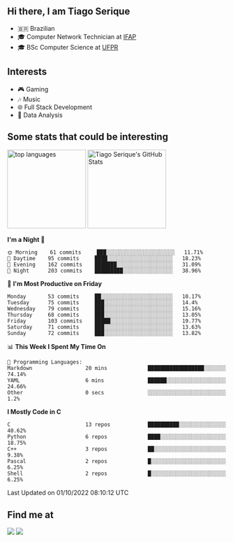 
<h2> Hi there, I am Tiago Serique</h2>

<div>
	<ul>
		<li>🇧🇷 Brazilian</li>
		<li>🎓 Computer Network Technician at <a href="https://www.ifap.edu.br/">IFAP</a></li>
		<li>🎓 BSc Computer Science at <a href="https://www.ufpr.br/portalufpr/">UFPR</a></li>
	</ul>
</div>


<h2>Interests</h2>

<div>
	<ul>
		<li>🎮 Gaming </li>
		<li>🎶 Music </li>
		<li>🌐 Full Stack Development</li>
		<li>🎲 Data Analysis</li>
	</ul>
</div>


<h2>Some stats that could be interesting</h2>

<div>
	<img height="180em" src="https://github-readme-stats.vercel.app/api/top-langs/?layout=compact&theme=tokyonight&username=tiagoserique&langs_count=10&hide=makefile&exclude_repo=vim-mods" alt="top languages">
	<img height="180em" src="https://github-readme-stats.vercel.app/api?username=tiagoserique&count_private=true&show_icons=true&theme=tokyonight&include_all_commits=true" alt="Tiago Serique's GitHub Stats">
</div> 


<!--START_SECTION:waka-->
**I'm a Night 🦉** 

```text
🌞 Morning    61 commits     ███░░░░░░░░░░░░░░░░░░░░░░   11.71% 
🌆 Daytime    95 commits     ████░░░░░░░░░░░░░░░░░░░░░   18.23% 
🌃 Evening    162 commits    ███████░░░░░░░░░░░░░░░░░░   31.09% 
🌙 Night      203 commits    █████████░░░░░░░░░░░░░░░░   38.96%

```
📅 **I'm Most Productive on Friday** 

```text
Monday       53 commits     ██░░░░░░░░░░░░░░░░░░░░░░░   10.17% 
Tuesday      75 commits     ███░░░░░░░░░░░░░░░░░░░░░░   14.4% 
Wednesday    79 commits     ███░░░░░░░░░░░░░░░░░░░░░░   15.16% 
Thursday     68 commits     ███░░░░░░░░░░░░░░░░░░░░░░   13.05% 
Friday       103 commits    █████░░░░░░░░░░░░░░░░░░░░   19.77% 
Saturday     71 commits     ███░░░░░░░░░░░░░░░░░░░░░░   13.63% 
Sunday       72 commits     ███░░░░░░░░░░░░░░░░░░░░░░   13.82%

```


📊 **This Week I Spent My Time On** 

```text
💬 Programming Languages: 
Markdown                 20 mins             ██████████████████░░░░░░░   74.14% 
YAML                     6 mins              ██████░░░░░░░░░░░░░░░░░░░   24.66% 
Other                    0 secs              ░░░░░░░░░░░░░░░░░░░░░░░░░   1.2%

```

**I Mostly Code in C** 

```text
C                        13 repos            ██████████░░░░░░░░░░░░░░░   40.62% 
Python                   6 repos             ████░░░░░░░░░░░░░░░░░░░░░   18.75% 
C++                      3 repos             ██░░░░░░░░░░░░░░░░░░░░░░░   9.38% 
Pascal                   2 repos             █░░░░░░░░░░░░░░░░░░░░░░░░   6.25% 
Shell                    2 repos             █░░░░░░░░░░░░░░░░░░░░░░░░   6.25%

```



 Last Updated on 01/10/2022 08:10:12 UTC
<!--END_SECTION:waka-->



<h2>Find me at</h2>

<div>
	<a href="https://www.linkedin.com/in/tiago-serique"><img src="https://img.shields.io/badge/LinkedIn-0077B5?style=for-the-badge&logo=linkedin&logoColor=white"></a>
	<a href="https://www.instagram.com/tecseit/"><img src="https://img.shields.io/badge/Instagram-E4405F?style=for-the-badge&logo=instagram&logoColor=white"></a>
</div>
